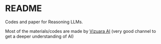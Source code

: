 # README 

Codes and paper for Reasoning LLMs. 


Most of the materials/codes are made by [Vizuara AI](https://www.youtube.com/watch?v=fZNNqcN_UQM&list=PLPTV0NXA_ZSijcbUrRZHm6BrdinLuelPs&index=12) (very good channel to get a deeper understanding of AI)
